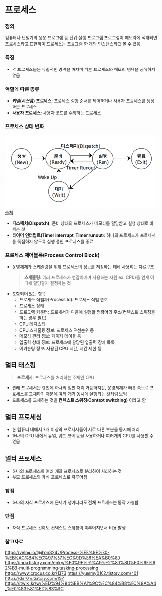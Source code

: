 # 프로세스
### 정의
컴퓨터나 단말기의 응용 프로그램 등 단위 실행 프로그램
프로그램이 메모리에 적재되면 프로세스라고 표현하며 프로세스는 프로그램 한 개의 인스턴스라고 볼 수 있음

### 특징
- 각 프로세스들은 독립적인 영역을 가지며 다른 프로세스와 메모리 영역을 공유하지 않음

### 역할에 따른 종류
- **커널(시스템) 프로세스**: 프로세스 실행 순서를 제어하거나 사용자 프로세스를 생성하는 프로세스
- **사용자 프로세스**: 사용자 코드를 수행하는 프로세스

### 프로세스 상태 변화
![img](./img/process_state_transition.png)<br/>
[출처](https://itwiki.kr/w/%ED%94%84%EB%A1%9C%EC%84%B8%EC%8A%A4_%EC%83%81%ED%83%9C)
- **디스패치(Dispatch)**: 준비 상태의 프로세스가 메모리를 할당받고 실행 상태로 바뀌는 것
- **타이머 인터럽트(Timer interrupt, Timer runout)**: 하나의 프로세스가 프로세서를 독점하지 않도록 실행 중인 프로세스를 종료

### 프로세스 제어블록(Process Control Block)
- 운영체제가 스케줄링을 위해 프로세스의 정보를 저장하는 데에 사용하는 자료구조
  > **스케줄링**: 여러 프로세스가 번갈아가며 사용하는 자원(ex. CPU)를 언제 어디에 할당할지 결정하는 것
- 포함되어 있는 항목
  - 프로세스 식별자(Process Id): 프로세스 식별 번호
  - 프로세스 상태
  - 프로그램 카운터: 프로세서가 다음에 실행할 명령어의 주소(컨텍스트 스위칭을 하는 경우 필요)
  - CPU 레지스터
  - CPU 스케줄링 정보: 프로세스 우선순위 등
  - 메모리 관리 정보: 페이지 테이블 등
  - 입출력 상태 정보: 프로세스에 할당된 입출력 장치 목록
  - 어카운팅 정보: 사용된 CPU 시간, 시간 제한 등


## 멀티 태스킹
> **프로세서**: 프로세스를 처리하는 주체인 CPU
- 원래 프로세서는 한번에 하나의 일만 처리 가능하지만, 운영체제가 빠른 속도로 프로세스를 교체하기 때문에 여러 개가 동시에 실행되는 것처럼 보임
- 프로세스를 교체하는 것을 **컨텍스트 스위칭(Context switching)** 이라고 함

## 멀티 프로세싱
- 한 컴퓨터 내에서 2개 이상의 프로세서들이 서로 다른 부분을 동시에 처리
- 하나의 CPU 내에서 듀얼, 쿼드 코어 등을 사용하거나 여러개의 CPU를 사용할 수 있음

## 멀티 프로세스
- 하나의 프로세스를 여러 개의 프로세스로 분리하여 처리하는 것
- 부모 프로세스와 자식 프로세스로 이루어짐
### 장점
- 하나의 자식 프로세스에 문제가 생기더라도 전체 프로세스는 동작 가능함
### 단점
- 자식 프로세스 간에도 컨텍스트 스위칭이 이루어지면서 비용 발생


### 참고자료
https://velog.io/@jhon3242/Process-%EB%9E%80-%EB%AC%B4%EC%97%87%EC%9D%B8%EA%B0%80
https://inpa.tistory.com/entry/%F0%9F%91%A9%E2%80%8D%F0%9F%92%BB-multi-programming-tasking-processing
https://www.crocus.co.kr/1373
https://yummy0102.tistory.com/401
https://dar0m.tistory.com/197
https://itwiki.kr/w/%ED%94%84%EB%A1%9C%EC%84%B8%EC%8A%A4_%EC%83%81%ED%83%9C